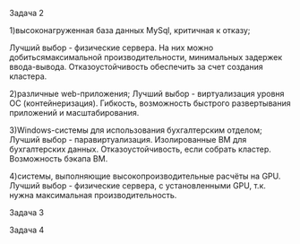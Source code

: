 Задача 2

1)высоконагруженная база данных MySql, критичная к отказу; 

Лучший выбор - физические сервера. На них можно добитьсямаксимальной производительности, минимальных задержек ввода-вывода.
Отказоустойчивость обеспечить за счет создания кластера.

2)различные web-приложения;
Лучший выбор  - виртуализация уровня ОС (контейнеризация). Гибкость, возможность быстрого развертывания приложений и масштабирования.

3)Windows-системы для использования бухгалтерским отделом; 
Лучший выбор - паравиртуализация. Изолированные ВМ для бухгалтерских данных. Отказоустойчивость, если собрать кластер. Возможность бэкапа ВМ.

4)системы, выполняющие высокопроизводительные расчёты на GPU. 
Лучший выбор -  физические сервера, с установленными GPU, т.к. нужна максимальная производительность.


Задача 3


Задача 4


